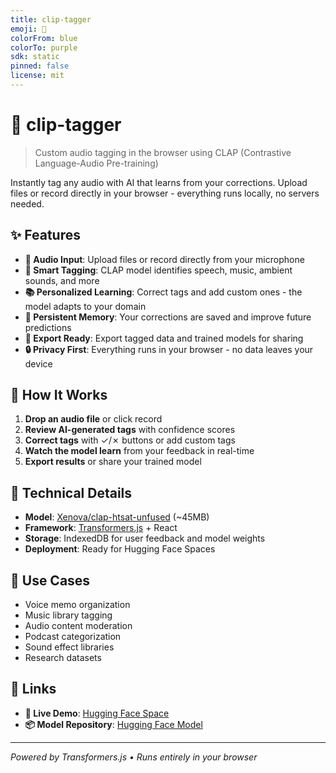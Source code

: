 ```yaml
---
title: clip-tagger
emoji: 🎵
colorFrom: blue
colorTo: purple
sdk: static
pinned: false
license: mit
---
```


# 🎵 clip-tagger

> Custom audio tagging in the browser using CLAP (Contrastive Language-Audio Pre-training)

Instantly tag any audio with AI that learns from your corrections. Upload files or record directly in your browser - everything runs locally, no servers needed.

## ✨ Features

- **🎤 Audio Input**: Upload files or record directly from your microphone
- **🧠 Smart Tagging**: CLAP model identifies speech, music, ambient sounds, and more
- **📚 Personalized Learning**: Correct tags and add custom ones - the model adapts to your domain
- **💾 Persistent Memory**: Your corrections are saved and improve future predictions
- **📁 Export Ready**: Export tagged data and trained models for sharing
- **🔒 Privacy First**: Everything runs in your browser - no data leaves your device

## 🚀 How It Works

1. **Drop an audio file** or click record
2. **Review AI-generated tags** with confidence scores
3. **Correct tags** with ✓/✗ buttons or add custom tags
4. **Watch the model learn** from your feedback in real-time
5. **Export results** or share your trained model

## 🔧 Technical Details

- **Model**: [Xenova/clap-htsat-unfused](https://huggingface.co/Xenova/clap-htsat-unfused) (~45MB)
- **Framework**: [Transformers.js](https://github.com/xenova/transformers.js) + React
- **Storage**: IndexedDB for user feedback and model weights
- **Deployment**: Ready for Hugging Face Spaces

## 🎯 Use Cases

- Voice memo organization
- Music library tagging
- Audio content moderation
- Podcast categorization
- Sound effect libraries
- Research datasets

## 🔗 Links

- **🚀 Live Demo**: [Hugging Face Space](https://huggingface.co/spaces/sohei1l/clip-tagger)
- **📦 Model Repository**: [Hugging Face Model](https://huggingface.co/sohei1l/clip-tagger)

---

*Powered by Transformers.js • Runs entirely in your browser*
